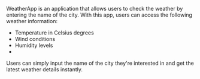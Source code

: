 WeatherApp is an application that allows users to check the weather by entering the name of the city. 
With this app, users can access the following weather information:

- Temperature in Celsius degrees
- Wind conditions
- Humidity levels
- 
Users can simply input the name of the city they're interested in and get the latest weather details instantly.

